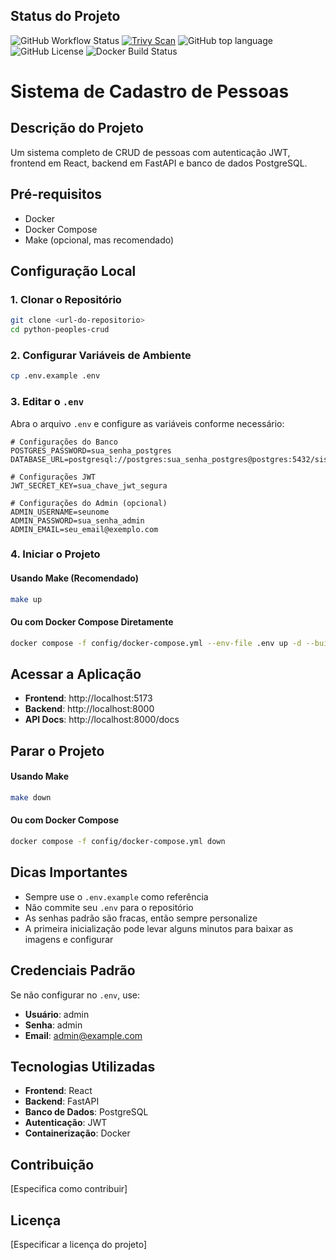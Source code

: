 ## Status do Projeto

![GitHub Workflow Status](https://img.shields.io/github/actions/workflow/status/dellabeneta/python-peoples-crud/build-and-push.yml?label=Build)
[![Trivy Scan](https://github.com/dellabeneta/python-peoples-crud/actions/workflows/trivy-scan.yml/badge.svg)](https://github.com/dellabeneta/python-peoples-crud/actions/workflows/trivy-scan.yml)
![GitHub top language](https://img.shields.io/github/languages/top/dellabeneta/python-peoples-crud)
![GitHub License](https://img.shields.io/github/license/dellabeneta/python-peoples-crud)
![Docker Build Status](https://img.shields.io/docker/build/dellabeneta/python-peoples-crud-backend)

# Sistema de Cadastro de Pessoas

## Descrição do Projeto
Um sistema completo de CRUD de pessoas com autenticação JWT, frontend em React, backend em FastAPI e banco de dados PostgreSQL.

## Pré-requisitos
- Docker
- Docker Compose
- Make (opcional, mas recomendado)

## Configuração Local

### 1. Clonar o Repositório
```bash
git clone <url-do-repositorio>
cd python-peoples-crud
```

### 2. Configurar Variáveis de Ambiente
```bash
cp .env.example .env
```

### 3. Editar o `.env`
Abra o arquivo `.env` e configure as variáveis conforme necessário:

```
# Configurações do Banco
POSTGRES_PASSWORD=sua_senha_postgres
DATABASE_URL=postgresql://postgres:sua_senha_postgres@postgres:5432/sistema_cadastro

# Configurações JWT
JWT_SECRET_KEY=sua_chave_jwt_segura

# Configurações do Admin (opcional)
ADMIN_USERNAME=seunome
ADMIN_PASSWORD=sua_senha_admin
ADMIN_EMAIL=seu_email@exemplo.com
```

### 4. Iniciar o Projeto

#### Usando Make (Recomendado)
```bash
make up
```

#### Ou com Docker Compose Diretamente
```bash
docker compose -f config/docker-compose.yml --env-file .env up -d --build
```

## Acessar a Aplicação

- **Frontend**: http://localhost:5173
- **Backend**: http://localhost:8000
- **API Docs**: http://localhost:8000/docs

## Parar o Projeto

#### Usando Make
```bash
make down
```

#### Ou com Docker Compose
```bash
docker compose -f config/docker-compose.yml down
```

## Dicas Importantes

- Sempre use o `.env.example` como referência
- Não commite seu `.env` para o repositório
- As senhas padrão são fracas, então sempre personalize
- A primeira inicialização pode levar alguns minutos para baixar as imagens e configurar

## Credenciais Padrão

Se não configurar no `.env`, use:
- **Usuário**: admin
- **Senha**: admin
- **Email**: admin@example.com

## Tecnologias Utilizadas

- **Frontend**: React
- **Backend**: FastAPI
- **Banco de Dados**: PostgreSQL
- **Autenticação**: JWT
- **Containerização**: Docker

## Contribuição

[Especifica como contribuir]

## Licença

[Especificar a licença do projeto]
